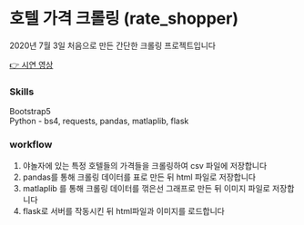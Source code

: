 # 호텔 가격 크롤링 (rate_shopper)

2020년 7월 3일 처음으로 만든 간단한 크롤링 프로젝트입니다

[👉 시연 영상](https://youtu.be/4ZqeUzoPmPU)

### Skills

Bootstrap5<br>
Python - bs4, requests, pandas, matlaplib, flask

### workflow

1. 야놀자에 있는 특정 호텔들의 가격들을 크롤링하여 csv 파일에 저장합니다<br> 
2. pandas를 통해 크롤링 데이터를 표로 만든 뒤 html 파일로 저장합니다
3. matlaplib 를 통해 크롤링 데이터를 꺾은선 그래프로 만든 뒤 이미지 파일로 저장합니다
4. flask로 서버를 작동시킨 뒤 html파일과 이미지를 로드합니다
